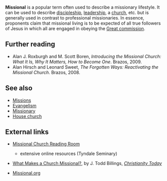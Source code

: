 **Missional** is a popular term often used to describe a missionary
lifestyle. It can be used to describe
[discipleship](Discipleship "Discipleship"),
[leadership](Leadership "Leadership"), a [church](Church "Church"),
etc. but is generally used in contrast to professional
missionaries. In essence, proponents claim that missional living is
to be expected of all true followers of Jesus in which all are
engaged in obeying the
[Great commission](Great_commission "Great commission").


## Further reading

-   Alan J. Roxburgh and M. Scott Boren,
    *Introducing the Missional Church: What It Is, Why It Matters, How to Become One*.
    Brazos, 2009.
-   Alan Hirsch and Leonard Sweet,
    *The Forgotten Ways: Reactivating the Missional Church*. Brazos,
    2008.

## See also

-   [Missions](Missions "Missions")
-   [Evangelism](Evangelism "Evangelism")
-   [Missionary](Missionary "Missionary")
-   [House church](House_church "House church")

## External links

-   [Missional Church Reading Room](http://www.tyndale.ca/seminary/mtsmodular/reading-rooms/missional)
    - extensive online resources (Tyndale Seminary)

-   [What Makes a Church Missional?](http://www.christianitytoday.com/ct/2008/march/16.56.html),
    by J. Todd Billings,
    *[Christianity Today](Christianity_Today "Christianity Today")*
-   [Missional.org](http://www.missional.org/)



